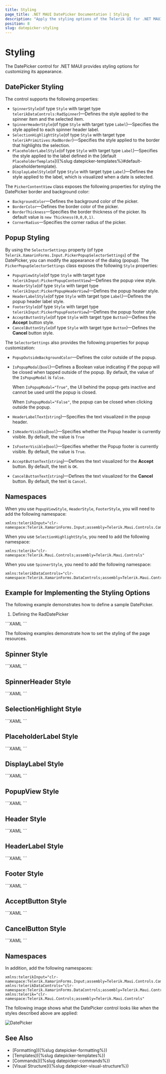 ```yaml
---
title: Styling
page_title: .NET MAUI DatePicker Documentation | Styling
description: "Apply the styling options of the Telerik UI for .NET MAUI DatePicker and set the appearance of the control and its popup."
position: 8
slug: datepicker-styling
---
```


# Styling

The DatePicker control for .NET MAUI provides styling options for customizing its appearance.

## DatePicker Styling

The control supports the following properties:

* `SpinnerStyle`(of type `Style` with target type `telerikDataControls:RadSpinner`)&mdash;Defines the style applied to the spinner item and the selected item.
* `SpinnerHeaderStyle`(of type `Style` with target type `Label`)&mdash;Specifies the style applied to each spinner header label.
* `SelectionHighlightStyle`(of type `Style` with target type `telerikPrimitives:RadBorder`)&mdash;Specifies the style applied to the border that highlights the selection.
* `PlaceholderLabelStyle`(of type `Style` with target type `Label`)&mdash;Specifies the style applied to the label defined in the [default `PlaceholderTemplate`]({%slug datepicker-templates%}#default-placeholdertemplate).
* `DisplayLabelStyle`(of type `Style` with target type `Label`)&mdash;Defines the style applied to the label, which is visualized when a date is selected.

The `PickerContentView` class exposes the following properties for styling the DatePicker border and background color:

* `BackgroundColor`&mdash;Defines the background color of the picker.
* `BorderColor`&mdash;Defines the border color of the picker.
* `BorderThickness`&mdash;Specifies the border thickness of the picker. Its default value is `new Thickness(0,0,0,1)`.
* `CornerRadius`&mdash;Specifies the corner radius of the picker.

## Popup Styling

By using the `SelectorSettings` property (of type `Telerik.XamarinForms.Input.PickerPopupSelectorSettings`) of the DatePicker, you can modify the appearance of the dialog (popup). The `PickerPopupSelectorSettings` class exposes the following `Style` properties:

* `PopupViewStyle`(of type `Style` with target type `telerikInput:PickerPopupContentView`)&mdash;Defines the popup view style.
* `HeaderStyle`(of type `Style` with target type `telerikInput:PickerPopupHeaderView`)&mdash;Defines the popup header style.
* `HeaderLabelStyle`(of type `Style` with target type `Label`)&mdash;Defines the popup header label style.
* `FooterStyle`(of type `Style` with target type `telerikInput:PickerPopupFooterView`)&mdash;Defines the popup footer style.
* `AcceptButtonStyle`(of type `Style` with target type `Button`)&mdash;Defines the **Accept** button style.
* `CancelButtonStyle`(of type `Style` with target type `Button`)&mdash;Defines the **Cancel** button style.

The `SelectorSettings` also provides the following properties for popup customization:

* `PopupOutsideBackgroundColor`&mdash;Defines the color outside of the popup.
* `IsPopupModal`(`bool`)&mdash;Defines a Boolean value indicating if the popup will be closed when tapped outside of the popup. By default, the value of the `IsPopupModal` is `false`.

	When `IsPopupModal="True"`, the UI behind the popup gets inactive and cannot be used until the popup is closed.

	When `IsPopupModal="False"`, the popup can be closed when clicking outside the popup. 	

* `HeaderLabelText`(`string`)&mdash;Specifies the text visualized in the popup header.
* `IsHeaderVisible`(`bool`)&mdash;Specifies whether the Popup header is currently visible. By default, the value is `True`
* `IsFooterVisible`(`bool`)&mdash;Specifies whether the Popup footer is currently visible. By default, the value is `True`.
* `AcceptButtonText`(`string`)&mdash;Defines the text visualized for the **Accept** button. By default, the text is `OK`.
* `CancelButtonText`(`string`)&mdash;Defines the text visualized for the **Cancel** button. By default, the text is `Cancel`.

## Namespaces

When you use `PopupViewStyle`, `HeaderStyle`, `FooterStyle`, you will need to add the following namespace:

```XAML
xmlns:telerikInput="clr-namespace:Telerik.XamarinForms.Input;assembly=Telerik.Maui.Controls.Compatibility"
```

When you use `SelectionHighlightStyle`, you need to add the following namespace:

```XAML
xmlns:telerik="clr-namespace:Telerik.Maui.Controls;assembly=Telerik.Maui.Controls"
```

When you use `SpinnerStyle`, you need to add the following namespace:

```XAML
xmlns:telerikDataControls="clr-namespace:Telerik.XamarinForms.DataControls;assembly=Telerik.Maui.Controls.Compatibility"
```

## Example for Implementing the Styling Options

The following example demonstrates how to define a sample DatePicker.

1. Defining the RadDatePicker

<snippet id='datepicker-style' />
 ```XAML
<telerikInput:RadDatePicker SpinnerHeaderStyle="{StaticResource spinnerHeaderStyle}"
							SpinnerStyle="{StaticResource spinnerStyle}"
							SelectionHighlightStyle="{StaticResource selectionHighlightStyle}"
							DisplayLabelStyle="{StaticResource displayLabelStyle}"
							PlaceholderLabelStyle="{StaticResource placeholderLabelStyle}"
							DefaultHighlightedDate="2020,05,15"
							SpinnerFormat="yyy/MMM/dd"
							DisplayStringFormat="yyyy/MMM/dd">
	<telerikInput:RadDatePicker.SelectorSettings>
		<telerikInput:PickerPopupSelectorSettings PopupOutsideBackgroundColor="#D9D9D9CC"
												  PopupViewStyle="{StaticResource popupViewStyle}"
												  HeaderStyle="{StaticResource headerStyle}"
												  HeaderLabelText="Date Picker"
												  HeaderLabelStyle="{StaticResource headerLabelStyle}"
												  FooterStyle="{StaticResource footerStyle}"
												  AcceptButtonStyle="{StaticResource acceptButtonStyle}"
												  CancelButtonStyle="{StaticResource cancelButtonStyle}"/>
	</telerikInput:RadDatePicker.SelectorSettings>
</telerikInput:RadDatePicker>
 ```

The following examples demonstrate how to set the styling of the page resources.

## Spinner Style

<snippet id='datepicker-style-spinner-style' />
```XAML
<Style TargetType="telerikDataControls:RadSpinner" x:Key="spinnerStyle">
	<Setter Property="ItemStyle">
		<Setter.Value>
			<Style TargetType="telerikDataControls:SpinnerItemView">
				<Setter Property="TextColor" Value="#4A4949"/>
			</Style>
		</Setter.Value>
	</Setter>
	<Setter Property="SelectedItemStyle">
		<Setter.Value>
			<Style TargetType="telerikDataControls:SpinnerItemView">
				<Setter Property="TextColor" Value="Black"/>
				<Setter Property="FontAttributes" Value="Bold"/>
			</Style>
		</Setter.Value>
	</Setter>
</Style>
```

## SpinnerHeader Style

<snippet id='datepicker-style-spinner-header-style' />
```XAML
<Style TargetType="Label" x:Key="spinnerHeaderStyle">
	<Setter Property="TextColor" Value="Black"/>
	<Setter Property="FontAttributes" Value="Bold"/>
	<Setter Property="HorizontalOptions" Value="FillAndExpand"/>
	<Setter Property="VerticalOptions" Value="FillAndExpand"/>
	<Setter Property="HorizontalTextAlignment" Value="Center"/>
	<Setter Property="VerticalTextAlignment" Value="Center"/>
</Style>
```

## SelectionHighlight Style

<snippet id='datepicker-style-selection-highlight-style' />
```XAML
<Style TargetType="telerik:RadBorder" x:Key="selectionHighlightStyle">
	<Setter Property="BorderColor" Value="#00B5DC"/>
	<Setter Property="BorderThickness" Value="1"/>
	<Setter Property="Padding" Value="0,6,0,6"/>
	<Setter Property="HeightRequest" Value="40"/>
	<Setter Property="VerticalOptions" Value="Center"/>
</Style>
```

## PlaceholderLabel Style

<snippet id='datepicker-style-placeholder-label-style' />
```XAML
<Style TargetType="Label" x:Key="placeholderLabelStyle">
	<Setter Property="TextColor" Value="#4A4949"/>
	<Setter Property="VerticalTextAlignment" Value="Center"/>
	<Setter Property="HorizontalTextAlignment" Value="Center"/>
	<Setter Property="HeightRequest" Value="50"/>
</Style>
```

## DisplayLabel Style

<snippet id='datepicker-style-display-label-style' />
```XAML
<Style TargetType="Label" x:Key="displayLabelStyle">
	<Setter Property="TextColor" Value="Black"/>
	<Setter Property="VerticalTextAlignment" Value="Center"/>
	<Setter Property="HorizontalTextAlignment" Value="Center"/>
	<Setter Property="HeightRequest" Value="50"/>
</Style>
```

## PopupView Style

<snippet id='datepicker-style-popupview-style' />
```XAML
<Style TargetType="telerikInput:PickerPopupContentView" x:Key="popupViewStyle">
	<Setter Property="BackgroundColor" Value="White"/>
	<Setter Property="WidthRequest" Value="270"/>
</Style>
```

## Header Style

<snippet id='datepicker-style-header-style' />
```XAML
<Style TargetType="telerikInput:PickerPopupHeaderView" x:Key="headerStyle">
	<Setter Property="BackgroundColor" Value="#00B5DC"/>
	<Setter Property="HeightRequest" Value="60"/>
	<Setter Property="Margin" Value="0"/>
	<Setter Property="Padding" Value="0"/>
	<Setter Property="HorizontalOptions" Value="FillAndExpand"/>
	<Setter Property="VerticalOptions" Value="FillAndExpand"/>
</Style>
```

## HeaderLabel Style

<snippet id='datepicker-style-header-label-style' />
```XAML
<Style TargetType="Label" x:Key="headerLabelStyle">
	<Setter Property="TextColor" Value="White"/>
	<Setter Property="HorizontalOptions" Value="Center"/>
	<Setter Property="VerticalOptions" Value="Center"/>
	<Setter Property="FontSize" Value="Title"/>
</Style>
```

## Footer Style

<snippet id='datepicker-style-footer-style' />
```XAML
<Style TargetType="telerikInput:PickerPopupFooterView" x:Key="footerStyle">
	<Setter Property="BackgroundColor" Value="Transparent"/>
</Style>
```

## AcceptButton Style

<snippet id='datepicker-style-accept-button-style' />
```XAML
<Style TargetType="Button" x:Key="acceptButtonStyle">
	<Setter Property="BackgroundColor" Value="Transparent"/>
	<Setter Property="Text" Value="OK"/>
	<Setter Property="TextColor" Value="#00B5DC"/>
</Style>
```

## CancelButton Style

<snippet id='datepicker-style-cancel-button-style' />
```XAML
<Style TargetType="Button" x:Key="cancelButtonStyle">
	<Setter Property="BackgroundColor" Value="Transparent"/>
	<Setter Property="Text" Value="X"/>
	<Setter Property="TextColor" Value="#00B5DC"/>
</Style>
```

## Namespaces

In addition, add the following namespaces:

```XAML
xmlns:telerikInput="clr-namespace:Telerik.XamarinForms.Input;assembly=Telerik.Maui.Controls.Compatibility"
xmlns:telerikDataControls="clr-namespace:Telerik.XamarinForms.DataControls;assembly=Telerik.Maui.Controls.Compatibility"
xmlns:telerik="clr-namespace:Telerik.Maui.Controls;assembly=Telerik.Maui.Controls"
```

The following image shows what the DatePicker control looks like when the styles described above are applied:

![DatePicker](images/datepicker_style.png)

## See Also

- [Formatting]({%slug datepicker-formatting%})
- [Templates]({%slug datepicker-templates%})
- [Commands]({%slug datepicker-commands%})
- [Visual Structure]({%slug datepicker-visual-structure%})

